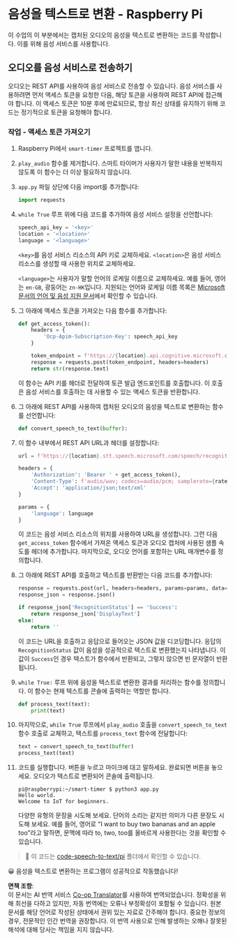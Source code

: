 <!--
CO_OP_TRANSLATOR_METADATA:
{
  "original_hash": "af249a24d4fe4f4de4806adbc3bc9d86",
  "translation_date": "2025-08-25T00:34:09+00:00",
  "source_file": "6-consumer/lessons/1-speech-recognition/pi-speech-to-text.md",
  "language_code": "ko"
}
-->
# 음성을 텍스트로 변환 - Raspberry Pi

이 수업의 이 부분에서는 캡처된 오디오의 음성을 텍스트로 변환하는 코드를 작성합니다. 이를 위해 음성 서비스를 사용합니다.

## 오디오를 음성 서비스로 전송하기

오디오는 REST API를 사용하여 음성 서비스로 전송할 수 있습니다. 음성 서비스를 사용하려면 먼저 액세스 토큰을 요청한 다음, 해당 토큰을 사용하여 REST API에 접근해야 합니다. 이 액세스 토큰은 10분 후에 만료되므로, 항상 최신 상태를 유지하기 위해 코드는 정기적으로 토큰을 요청해야 합니다.

### 작업 - 액세스 토큰 가져오기

1. Raspberry Pi에서 `smart-timer` 프로젝트를 엽니다.

1. `play_audio` 함수를 제거합니다. 스마트 타이머가 사용자가 말한 내용을 반복하지 않도록 이 함수는 더 이상 필요하지 않습니다.

1. `app.py` 파일 상단에 다음 import를 추가합니다:

    ```python
    import requests
    ```

1. `while True` 루프 위에 다음 코드를 추가하여 음성 서비스 설정을 선언합니다:

    ```python
    speech_api_key = '<key>'
    location = '<location>'
    language = '<language>'
    ```

    `<key>`를 음성 서비스 리소스의 API 키로 교체하세요. `<location>`은 음성 서비스 리소스를 생성할 때 사용한 위치로 교체하세요.

    `<language>`는 사용자가 말할 언어의 로케일 이름으로 교체하세요. 예를 들어, 영어는 `en-GB`, 광둥어는 `zn-HK`입니다. 지원되는 언어와 로케일 이름 목록은 [Microsoft 문서의 언어 및 음성 지원 문서](https://docs.microsoft.com/azure/cognitive-services/speech-service/language-support?WT.mc_id=academic-17441-jabenn#speech-to-text)에서 확인할 수 있습니다.

1. 그 아래에 액세스 토큰을 가져오는 다음 함수를 추가합니다:

    ```python
    def get_access_token():
        headers = {
            'Ocp-Apim-Subscription-Key': speech_api_key
        }
    
        token_endpoint = f'https://{location}.api.cognitive.microsoft.com/sts/v1.0/issuetoken'
        response = requests.post(token_endpoint, headers=headers)
        return str(response.text)
    ```

    이 함수는 API 키를 헤더로 전달하여 토큰 발급 엔드포인트를 호출합니다. 이 호출은 음성 서비스를 호출하는 데 사용할 수 있는 액세스 토큰을 반환합니다.

1. 그 아래에 REST API를 사용하여 캡처된 오디오의 음성을 텍스트로 변환하는 함수를 선언합니다:

    ```python
    def convert_speech_to_text(buffer):
    ```

1. 이 함수 내부에서 REST API URL과 헤더를 설정합니다:

    ```python
    url = f'https://{location}.stt.speech.microsoft.com/speech/recognition/conversation/cognitiveservices/v1'

    headers = {
        'Authorization': 'Bearer ' + get_access_token(),
        'Content-Type': f'audio/wav; codecs=audio/pcm; samplerate={rate}',
        'Accept': 'application/json;text/xml'
    }

    params = {
        'language': language
    }
    ```

    이 코드는 음성 서비스 리소스의 위치를 사용하여 URL을 생성합니다. 그런 다음 `get_access_token` 함수에서 가져온 액세스 토큰과 오디오 캡처에 사용된 샘플 속도를 헤더에 추가합니다. 마지막으로, 오디오 언어를 포함하는 URL 매개변수를 정의합니다.

1. 그 아래에 REST API를 호출하고 텍스트를 반환받는 다음 코드를 추가합니다:

    ```python
    response = requests.post(url, headers=headers, params=params, data=buffer)
    response_json = response.json()

    if response_json['RecognitionStatus'] == 'Success':
        return response_json['DisplayText']
    else:
        return ''
    ```

    이 코드는 URL을 호출하고 응답으로 들어오는 JSON 값을 디코딩합니다. 응답의 `RecognitionStatus` 값이 음성을 성공적으로 텍스트로 변환했는지 나타냅니다. 이 값이 `Success`인 경우 텍스트가 함수에서 반환되고, 그렇지 않으면 빈 문자열이 반환됩니다.

1. `while True:` 루프 위에 음성을 텍스트로 변환한 결과를 처리하는 함수를 정의합니다. 이 함수는 현재 텍스트를 콘솔에 출력하는 역할만 합니다.

    ```python
    def process_text(text):
        print(text)
    ```

1. 마지막으로, `while True` 루프에서 `play_audio` 호출을 `convert_speech_to_text` 함수 호출로 교체하고, 텍스트를 `process_text` 함수에 전달합니다:

    ```python
    text = convert_speech_to_text(buffer)
    process_text(text)
    ```

1. 코드를 실행합니다. 버튼을 누르고 마이크에 대고 말하세요. 완료되면 버튼을 놓으세요. 오디오가 텍스트로 변환되어 콘솔에 출력됩니다.

    ```output
    pi@raspberrypi:~/smart-timer $ python3 app.py 
    Hello world.
    Welcome to IoT for beginners.
    ```

    다양한 유형의 문장을 시도해 보세요. 단어의 소리는 같지만 의미가 다른 문장도 시도해 보세요. 예를 들어, 영어로 "I want to buy two bananas and an apple too"라고 말하면, 문맥에 따라 to, two, too를 올바르게 사용한다는 것을 확인할 수 있습니다.

> 💁 이 코드는 [code-speech-to-text/pi](../../../../../6-consumer/lessons/1-speech-recognition/code-speech-to-text/pi) 폴더에서 확인할 수 있습니다.

😀 음성을 텍스트로 변환하는 프로그램이 성공적으로 작동했습니다!

**면책 조항**:  
이 문서는 AI 번역 서비스 [Co-op Translator](https://github.com/Azure/co-op-translator)를 사용하여 번역되었습니다. 정확성을 위해 최선을 다하고 있지만, 자동 번역에는 오류나 부정확성이 포함될 수 있습니다. 원본 문서를 해당 언어로 작성된 상태에서 권위 있는 자료로 간주해야 합니다. 중요한 정보의 경우, 전문적인 인간 번역을 권장합니다. 이 번역 사용으로 인해 발생하는 오해나 잘못된 해석에 대해 당사는 책임을 지지 않습니다.
